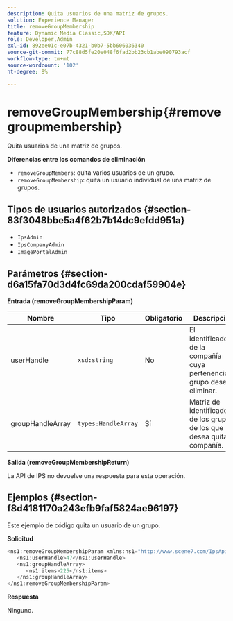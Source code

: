 ```yaml
---
description: Quita usuarios de una matriz de grupos.
solution: Experience Manager
title: removeGroupMembership
feature: Dynamic Media Classic,SDK/API
role: Developer,Admin
exl-id: 892ee01c-e07b-4321-b0b7-5bb606036340
source-git-commit: 77c88d5fe20e048f6fad2bb23cb1abe090793acf
workflow-type: tm+mt
source-wordcount: '102'
ht-degree: 8%

---
```


# removeGroupMembership{#removegroupmembership}

Quita usuarios de una matriz de grupos.

**Diferencias entre los comandos de eliminación**

* `removeGroupMembers`: quita varios usuarios de un grupo.
* `removeGroupMembership`: quita un usuario individual de una matriz de grupos.

## Tipos de usuarios autorizados {#section-83f3048bbe5a4f62b7b14dc9efdd951a}

* `IpsAdmin`
* `IpsCompanyAdmin`
* `ImagePortalAdmin`

## Parámetros {#section-d6a15fa70d3d4fc69da200cdaf59904e}

**Entrada (removeGroupMembershipParam)**

| Nombre | Tipo | Obligatorio | Descripción |
|---|---|---|---|
| userHandle | `xsd:string` | No | El identificador de la compañía cuya pertenencia al grupo desea eliminar. |
| groupHandleArray | `types:HandleArray` | Sí | Matriz de identificadores de los grupos de los que desea quitar la compañía. |

**Salida (removeGroupMembershipReturn)**

La API de IPS no devuelve una respuesta para esta operación.

## Ejemplos {#section-f8d4181170a243efb9faf5824ae96197}

Este ejemplo de código quita un usuario de un grupo.

**Solicitud**

```java
<ns1:removeGroupMembershipParam xmlns:ns1="http://www.scene7.com/IpsApi/xsd">
   <ns1:userHandle>47</ns1:userHandle>
   <ns1:groupHandleArray>
      <ns1:items>225</ns1:items>
   </ns1:groupHandleArray>
</ns1:removeGroupMembershipParam>
```

**Respuesta**

Ninguno.
